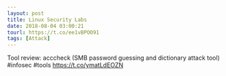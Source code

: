 ```yaml
---
layout: post
title: Linux Security Labs
date: 2018-08-04 03:00:21
tourl: https://t.co/ee1vBPOO91
tags: [Attack]
---
```

Tool review: acccheck (SMB password guessing and dictionary attack tool) #infosec #tools https://t.co/ymatLdEOZN